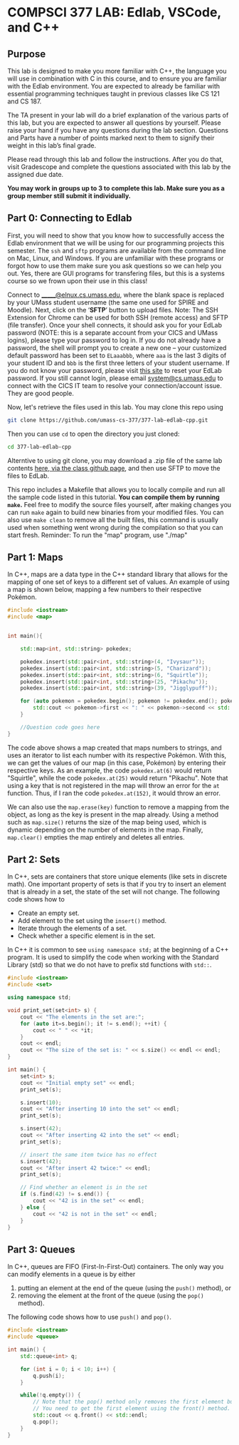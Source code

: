 # COMPSCI 377 LAB: Edlab, VSCode, and C++

## Purpose

This lab is designed to make you more familiar with C++, the language you will use in combination with C in this course, and to ensure you are familiar with the Edlab environment. You are expected to already be familiar with essential programming techniques taught in previous classes like CS 121 and CS 187.

The TA present in your lab will do a brief explanation of the various parts of this lab, but you are expected to answer all questions by yourself. Please raise your hand if you have any questions during the lab section. Questions and Parts have a number of points marked next to them to signify their weight in this lab’s final grade.

Please read through this lab and follow the instructions. After you do that, visit Gradescope and complete the questions associated with this lab by the assigned due date.

**You may work in groups up to 3 to complete this lab. Make sure you as a group member still submit it individually.**

## Part 0: Connecting to Edlab 

First, you will need to show that you know how to successfully access the Edlab environment that we will be using for our programming projects this semester. The `ssh` and `sftp` programs are available from the command line on Mac, Linux, and Windows. If you are unfamiliar with these programs or forgot how to use them make sure you ask questions so we can help you out. Yes, there are GUI programs for transfering files, but this is a systems course so we frown upon their use in this class!

Connect to _____@elnux.cs.umass.edu, where the blank space is replaced by your UMass student username (the same one used for SPIRE and Moodle). Next, click on the ‘**SFTP**’ button to upload files. Note: The SSH Extension for Chrome can be used for both SSH (remote access) and SFTP (file transfer). Once your shell connects, it should ask you for your EdLab password (NOTE: this is a separate account from your CICS and UMass logins), please type your password to log in. If you do not already have a password, the shell will prompt you to create a new one – your customized default password has been set to `ELaaabbb`, where `aaa` is the last 3 digits of your student ID and `bbb` is the first three letters of your student username. If you do not know your password, please visit [this site](https://elipareset.cs.umass.edu:9443/) to reset your EdLab password. If you still cannot login, please email system@cs.umass.edu to connect with the CICS IT team to resolve your connection/account issue. They are good people.

<!---
The following activity is not assigned anymore. I will keep it here but not shown to the student.
Once you have successfully logged into Edlab, you should see a prompt for sftp, confirming your SFTP connection to elnux. Next, using SFTP, upload a file named `______.txt` where the blank space is replaced with your SPIRE username using the `put` command. Note: `put` can only be used when within sftp. To demonstrate that you have successfully used SFTP to `put` aka upload this file, please take a screenshot of the directory contents by using the command `ls` to list out the files in your current directory. 
-->

Now, let's retrieve the files used in this lab. You may clone this repo using

```bash
git clone https://github.com/umass-cs-377/377-lab-edlab-cpp.git
```

Then you can use `cd` to open the directory you just cloned:

```bash
cd 377-lab-edlab-cpp
```
Alterntive to using git clone, you may download a .zip file of the same lab contents [here, via the class github page](https://github.com/umass-cs-377/377-lab-edlab-cpp/archive/refs/heads/main.zip), and then use SFTP to move the files to EdLab.

This repo includes a Makefile that allows you to locally compile and run all the sample code listed in this tutorial. **You can compile them by running `make`.** Feel free to modify the source files yourself, after making changes you can run `make` again to build new binaries from your modified files. You can also use `make clean` to remove all the built files, this command is usually used when something went wrong during the compilation so that you can start fresh. Reminder: To run the "map" program, use "./map"

## Part 1: Maps

In C++, maps are a data type in the C++ standard library that allows for the mapping of one set of keys to a different set of values. An example of using a map is shown below, mapping a few numbers to their respective Pokémon.

```c++
#include <iostream>
#include <map>


int main(){

    std::map<int, std::string> pokedex;

    pokedex.insert(std::pair<int, std::string>(4, "Ivysaur"));
    pokedex.insert(std::pair<int, std::string>(5, "Charizard"));
    pokedex.insert(std::pair<int, std::string>(6, "Squirtle"));
    pokedex.insert(std::pair<int, std::string>(25, "Pikachu"));
    pokedex.insert(std::pair<int, std::string>(39, "Jigglypuff"));

    for (auto pokemon = pokedex.begin(); pokemon != pokedex.end(); pokemon ++) {
        std::cout << pokemon->first << ": " << pokemon->second << std::endl;
    }

    //Question code goes here
}
```

The code above shows a map created that maps numbers to strings, and uses an iterator to list each number with its respective Pokémon. With this, we can get the values of our map (in this case, Pokémon) by entering their respective keys. As an example, the code `pokedex.at(6)` would return "Squirtle", while the code `pokedex.at(25)` would return "Pikachu". Note that using a key that is not registered in the map will throw an error for the `at` function. Thus, if I ran the code `pokedex.at(152)`, it would throw an error.

We can also use the `map.erase(key)` function to remove a mapping from the object, as long as the key is present in the map already. Using a method such as `map.size()` returns the size of the map being used, which is dynamic depending on the number of elements in the map. Finally, `map.clear()` empties the map entirely and deletes all entries.

## Part 2: Sets 

In C++, sets are containers that store unique elements (like sets in discrete math). One important
property of sets is that if you try to insert an element that is already in a set, the state of the
set will not change. The following code shows how to

* Create an empty set.
* Add element to the set using the `insert()` method.
* Iterate through the elements of a set.
* Check whether a specific element is in the set.

In C++ it is common to see `using namespace std;` at the beginning of a C++ program. It is used to simplify the code when working with the Standard Library (std) so that we do not have to prefix std functions with `std::`. 

```c++
#include <iostream>
#include <set>

using namespace std;

void print_set(set<int> s) {
    cout << "The elements in the set are:";
    for (auto it=s.begin(); it != s.end(); ++it) {
        cout << " " << *it;
    }
    cout << endl;
    cout << "The size of the set is: " << s.size() << endl << endl;
}

int main() {
    set<int> s;
    cout << "Initial empty set" << endl;
    print_set(s);

    s.insert(10);
    cout << "After inserting 10 into the set" << endl;
    print_set(s);

    s.insert(42);
    cout << "After inserting 42 into the set" << endl;
    print_set(s);

    // insert the same item twice has no effect
    s.insert(42);
    cout << "After insert 42 twice:" << endl;
    print_set(s);

    // Find whether an element is in the set
    if (s.find(42) != s.end()) {
        cout << "42 is in the set" << endl;
    } else {
        cout << "42 is not in the set" << endl;
    }
}
```

## Part 3: Queues

In C++, queues are FIFO (First-In-First-Out) containers. The only way you can modify elements in a queue is by either

1. putting an element at the end of the queue (using the `push()` method), or
1. removing the element at the front of the queue (using the `pop()` method).

The following code shows how to use `push()` and `pop()`.

```c++
#include <iostream>
#include <queue>

int main() {
    std::queue<int> q;

    for (int i = 0; i < 10; i++) {
        q.push(i);
    }

    while(!q.empty()) {
        // Note that the pop() method only removes the first element but doesn not return it.
        // You need to get the first element using the front() method.
        std::cout << q.front() << std::endl;
        q.pop();
    }
}
```
